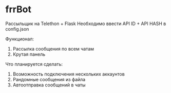 # frrBot
Рассыльщик на Telethon + Flask
Необходимо ввести API ID + API HASH в config.json

Функционал:
1. Рассылка сообщения по всем чатам
2. Крутая панель

Что планируется сделать:
1. Возможность подключения нескольких аккаунтов
2. Рандомные сообщения из файла
3. Автоотправка сообщений в чаты
